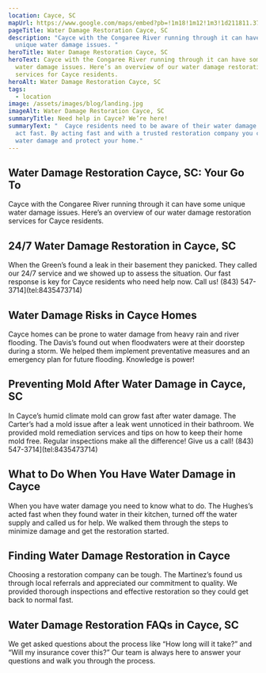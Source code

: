 ```yaml
---
location: Cayce, SC
mapUrl: https://www.google.com/maps/embed?pb=!1m18!1m12!1m3!1d211811.37524779694!2d-81.25327623284156!3d33.952629946834136!2m3!1f0!2f0!3f0!3m2!1i1024!2i768!4f13.1!3m3!1m2!1s0x88f8bb9aed1c6351%3A0x20f9610a34d97544!2sCayce%2C%20SC%2C%20USA!5e0!3m2!1sen!2sph!4v1728666877482!5m2!1sen!2sph
pageTitle: Water Damage Restoration Cayce, SC
description: "Cayce with the Congaree River running through it can have some
  unique water damage issues. "
heroTitle: Water Damage Restoration Cayce, SC
heroText: Cayce with the Congaree River running through it can have some unique
  water damage issues. Here’s an overview of our water damage restoration
  services for Cayce residents.
heroAlt: Water Damage Restoration Cayce, SC
tags:
  - location
image: /assets/images/blog/landing.jpg
imageAlt: Water Damage Restoration Cayce, SC
summaryTitle: Need help in Cayce? We’re here!
summaryText: "  Cayce residents need to be aware of their water damage risks and
  act fast. By acting fast and with a trusted restoration company you can manage
  water damage and protect your home."
---
```

## Water Damage Restoration Cayce, SC: Your Go To

Cayce with the Congaree River running through it can have some unique water damage issues. Here’s an overview of our water damage restoration services for Cayce residents.



## 24/7 Water Damage Restoration in Cayce, SC

When the Green’s found a leak in their basement they panicked. They called our 24/7 service and we showed up to assess the situation. Our fast response is key for Cayce residents who need help now. Call us! (843) 547-3714](tel:8435473714)



## Water Damage Risks in Cayce Homes

Cayce homes can be prone to water damage from heavy rain and river flooding. The Davis’s found out when floodwaters were at their doorstep during a storm. We helped them implement preventative measures and an emergency plan for future flooding. Knowledge is power!



## Preventing Mold After Water Damage in Cayce, SC

In Cayce’s humid climate mold can grow fast after water damage. The Carter’s had a mold issue after a leak went unnoticed in their bathroom. We provided mold remediation services and tips on how to keep their home mold free. Regular inspections make all the difference! Give us a call! (843) 547-3714](tel:8435473714)



## What to Do When You Have Water Damage in Cayce

When you have water damage you need to know what to do. The Hughes’s acted fast when they found water in their kitchen, turned off the water supply and called us for help. We walked them through the steps to minimize damage and get the restoration started.



## Finding Water Damage Restoration in Cayce

Choosing a restoration company can be tough. The Martinez’s found us through local referrals and appreciated our commitment to quality. We provided thorough inspections and effective restoration so they could get back to normal fast. 



## Water Damage Restoration FAQs in Cayce, SC

We get asked questions about the process like “How long will it take?” and “Will my insurance cover this?” Our team is always here to answer your questions and walk you through the process.
